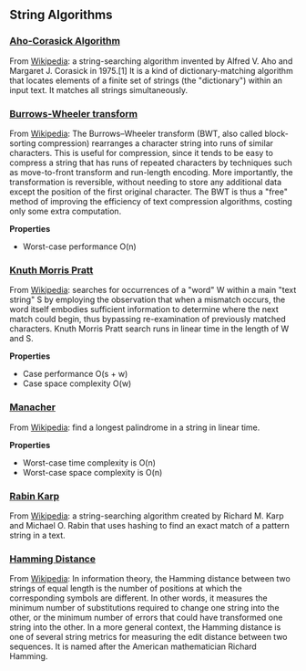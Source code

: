 ## String Algorithms

### [Aho-Corasick Algorithm](./aho_corasick.rs)
From [Wikipedia][aho-corasick-wiki]: a string-searching algorithm invented by Alfred V. Aho and Margaret J. Corasick in 1975.[1] It is a kind of dictionary-matching algorithm that locates elements of a finite set of strings (the "dictionary") within an input text. It matches all strings simultaneously.

[aho-corasick-wiki]: https://en.wikipedia.org/wiki/Aho%E2%80%93Corasick_algorithm


### [Burrows-Wheeler transform](./burrows_wheeler_transform.rs)
From [Wikipedia][burrows-wheeler-wiki]: The Burrows–Wheeler transform (BWT, also called block-sorting compression) rearranges a character string into runs of similar characters. This is useful for compression, since it tends to be easy to compress a string that has runs of repeated characters by techniques such as move-to-front transform and run-length encoding. More importantly, the transformation is reversible, without needing to store any additional data except the position of the first original character. The BWT is thus a "free" method of improving the efficiency of text compression algorithms, costing only some extra computation. 

__Properties__
* Worst-case performance  O(n)

[burrows-wheeler-wiki]: https://en.wikipedia.org/wiki/Burrows%E2%80%93Wheeler_transform


### [Knuth Morris Pratt](./knuth_morris_pratt.rs)
From [Wikipedia][kmp-wiki]: searches for occurrences of a "word" W within a main "text string" S by employing the observation that when a mismatch occurs, the word itself embodies sufficient information to determine where the next match could begin, thus bypassing re-examination of previously matched characters.
  Knuth Morris Pratt search runs in linear time in the length of W and S.

__Properties__
* Case performance  O(s + w)
* Case space complexity  O(w)

[kmp-wiki]: https://en.wikipedia.org/wiki/Knuth–Morris–Pratt_algorithm



### [Manacher](./manacher.rs)
From [Wikipedia][manacher-wiki]: find a longest palindrome in a string in linear time.

__Properties__
* Worst-case time complexity is O(n)
* Worst-case space complexity is O(n)

[manacher-wiki]: https://en.wikipedia.org/wiki/Longest_palindromic_substring#Manacher's_algorithm


### [Rabin Karp](./rabin_karp.rs)
From [Wikipedia][rabin-karp-wiki]: a string-searching algorithm created by Richard M. Karp and Michael O. Rabin that uses hashing
to find an exact match of a pattern string in a text.

[rabin-karp-wiki]: https://en.wikipedia.org/wiki/Rabin%E2%80%93Karp_algorithm


### [Hamming Distance](./hamming_distance.rs)
From [Wikipedia][hamming-distance-wiki]: In information theory, the Hamming distance between two strings of equal length is the number of positions at which the corresponding symbols are different. In other words, it measures the minimum number of substitutions required to change one string into the other, or the minimum number of errors that could have transformed one string into the other. In a more general context, the Hamming distance is one of several string metrics for measuring the edit distance between two sequences. It is named after the American mathematician Richard Hamming.

[hamming-distance-wiki]: https://en.wikipedia.org/wiki/Hamming_distance
